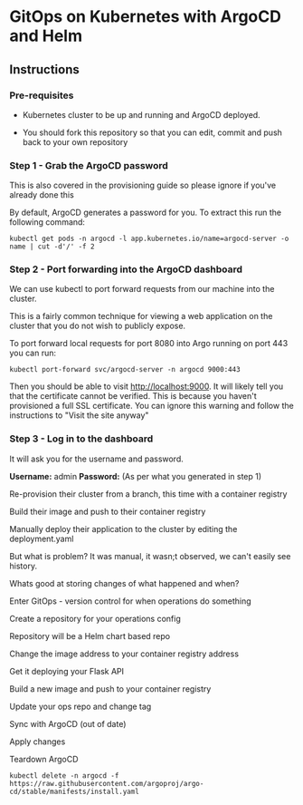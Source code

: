 # GitOps on Kubernetes with ArgoCD and Helm

## Instructions

### Pre-requisites

* Kubernetes cluster to be up and running and ArgoCD deployed.

* You should fork this repository so that you can edit, commit and push back to your own repository

### Step 1 - Grab the ArgoCD password

This is also covered in the provisioning guide so please ignore if you've already done this

By default, ArgoCD generates a password for you. To extract this run the following command:

```
kubectl get pods -n argocd -l app.kubernetes.io/name=argocd-server -o name | cut -d'/' -f 2
```

### Step 2 - Port forwarding into the ArgoCD dashboard

We can use kubectl to port forward requests from our machine into the cluster. 

This is a fairly common technique for viewing a web application on the cluster that you do not wish to publicly expose.

To port forward local requests for port 8080 into Argo running on port 443 you can run:

```
kubectl port-forward svc/argocd-server -n argocd 9000:443
```

Then you should be able to visit [http://localhost:9000](http://localhost:8080). It will likely tell you that the certificate cannot be verified. This is because you haven't provisioned a full SSL certificate. You can ignore this warning and follow the instructions to "Visit the site anyway"

### Step 3 - Log in to the dashboard

It will ask you for the username and password.

**Username:** admin
**Password:** (As per what you generated in step 1)




Re-provision their cluster from a branch, this time with a container registry

Build their image and push to their container registry

Manually deploy their application to the cluster by editing the deployment.yaml

But what is problem? It was manual, it wasn;t observed, we can't easily see history.

Whats good at storing changes of what happened and when?

Enter GitOps - version control for when operations do something

Create a repository for your operations config

Repository will be a Helm chart based repo

Change the image address to your container registry address

Get it deploying your Flask API

Build a new image and push to your container registry

Update your ops repo and change tag

Sync with ArgoCD (out of date)

Apply changes


Teardown ArgoCD

```
kubectl delete -n argocd -f https://raw.githubusercontent.com/argoproj/argo-cd/stable/manifests/install.yaml
```



